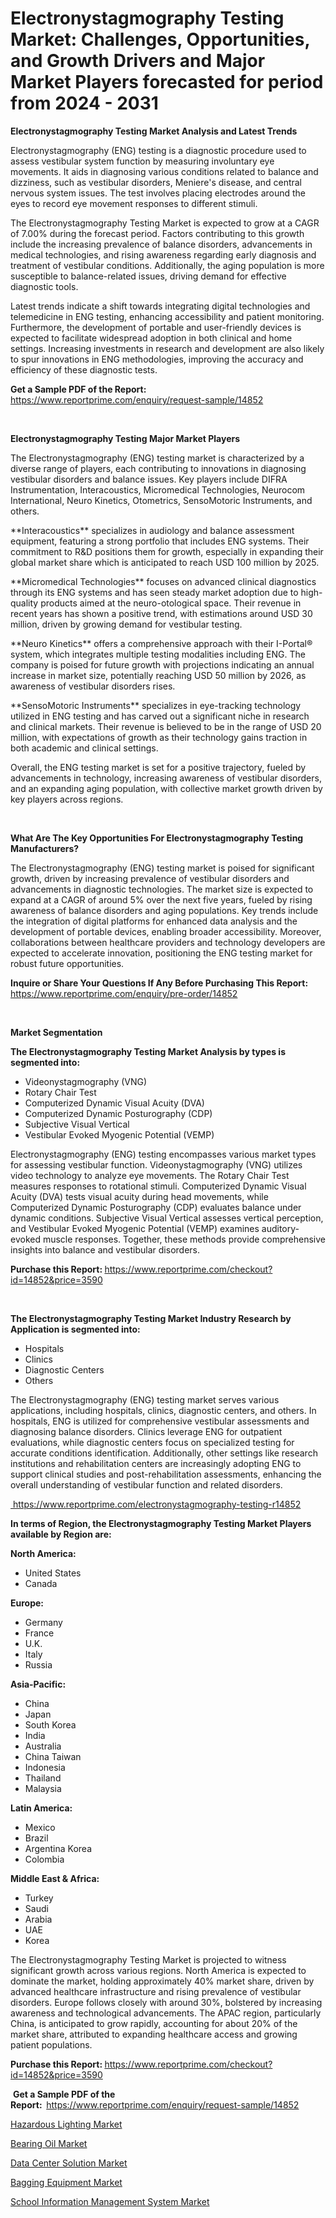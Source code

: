 <p><h1>Electronystagmography Testing Market: Challenges, Opportunities, and Growth Drivers and Major Market Players forecasted for period from 2024 - 2031</h1></p><p><strong>Electronystagmography Testing Market Analysis and Latest Trends</strong></p>
<p><p>Electronystagmography (ENG) testing is a diagnostic procedure used to assess vestibular system function by measuring involuntary eye movements. It aids in diagnosing various conditions related to balance and dizziness, such as vestibular disorders, Meniere's disease, and central nervous system issues. The test involves placing electrodes around the eyes to record eye movement responses to different stimuli.</p><p>The Electronystagmography Testing Market is expected to grow at a CAGR of 7.00% during the forecast period. Factors contributing to this growth include the increasing prevalence of balance disorders, advancements in medical technologies, and rising awareness regarding early diagnosis and treatment of vestibular conditions. Additionally, the aging population is more susceptible to balance-related issues, driving demand for effective diagnostic tools. </p><p>Latest trends indicate a shift towards integrating digital technologies and telemedicine in ENG testing, enhancing accessibility and patient monitoring. Furthermore, the development of portable and user-friendly devices is expected to facilitate widespread adoption in both clinical and home settings. Increasing investments in research and development are also likely to spur innovations in ENG methodologies, improving the accuracy and efficiency of these diagnostic tests.</p></p>
<p><strong>Get a Sample PDF of the Report:&nbsp;</strong> <a href="https://www.reportprime.com/enquiry/request-sample/14852?utm_campaign=1766&utm_medium=2&utm_source=Github&utm_content=ia&utm_term=29112024&utm_id=electronystagmography-testing">https://www.reportprime.com/enquiry/request-sample/14852</a></p>
<p>&nbsp;</p>
<p><strong>Electronystagmography Testing Major Market Players</strong></p>
<p><p>The Electronystagmography (ENG) testing market is characterized by a diverse range of players, each contributing to innovations in diagnosing vestibular disorders and balance issues. Key players include DIFRA Instrumentation, Interacoustics, Micromedical Technologies, Neurocom International, Neuro Kinetics, Otometrics, SensoMotoric Instruments, and others.</p><p>**Interacoustics** specializes in audiology and balance assessment equipment, featuring a strong portfolio that includes ENG systems. Their commitment to R&D positions them for growth, especially in expanding their global market share which is anticipated to reach USD 100 million by 2025.</p><p>**Micromedical Technologies** focuses on advanced clinical diagnostics through its ENG systems and has seen steady market adoption due to high-quality products aimed at the neuro-otological space. Their revenue in recent years has shown a positive trend, with estimations around USD 30 million, driven by growing demand for vestibular testing.</p><p>**Neuro Kinetics** offers a comprehensive approach with their I-Portal® system, which integrates multiple testing modalities including ENG. The company is poised for future growth with projections indicating an annual increase in market size, potentially reaching USD 50 million by 2026, as awareness of vestibular disorders rises.</p><p>**SensoMotoric Instruments** specializes in eye-tracking technology utilized in ENG testing and has carved out a significant niche in research and clinical markets. Their revenue is believed to be in the range of USD 20 million, with expectations of growth as their technology gains traction in both academic and clinical settings.</p><p>Overall, the ENG testing market is set for a positive trajectory, fueled by advancements in technology, increasing awareness of vestibular disorders, and an expanding aging population, with collective market growth driven by key players across regions.</p></p>
<p>&nbsp;</p>
<p><strong>What Are The Key Opportunities For Electronystagmography Testing Manufacturers?</strong></p>
<p><p>The Electronystagmography (ENG) testing market is poised for significant growth, driven by increasing prevalence of vestibular disorders and advancements in diagnostic technologies. The market size is expected to expand at a CAGR of around 5% over the next five years, fueled by rising awareness of balance disorders and aging populations. Key trends include the integration of digital platforms for enhanced data analysis and the development of portable devices, enabling broader accessibility. Moreover, collaborations between healthcare providers and technology developers are expected to accelerate innovation, positioning the ENG testing market for robust future opportunities.</p></p>
<p><strong>Inquire or Share Your Questions If Any Before Purchasing This Report:</strong> <a href="https://www.reportprime.com/enquiry/pre-order/14852?utm_campaign=1766&utm_medium=2&utm_source=Github&utm_content=ia&utm_term=29112024&utm_id=electronystagmography-testing">https://www.reportprime.com/enquiry/pre-order/14852</a></p>
<p>&nbsp;</p>
<p><strong>Market Segmentation</strong></p>
<p><strong>The Electronystagmography Testing Market Analysis by types is segmented into:</strong></p>
<p><ul><li>Videonystagmography (VNG)</li><li>Rotary Chair Test</li><li>Computerized Dynamic Visual Acuity (DVA)</li><li>Computerized Dynamic Posturography (CDP)</li><li>Subjective Visual Vertical</li><li>Vestibular Evoked Myogenic Potential (VEMP)</li></ul></p>
<p><p>Electronystagmography (ENG) testing encompasses various market types for assessing vestibular function. Videonystagmography (VNG) utilizes video technology to analyze eye movements. The Rotary Chair Test measures responses to rotational stimuli. Computerized Dynamic Visual Acuity (DVA) tests visual acuity during head movements, while Computerized Dynamic Posturography (CDP) evaluates balance under dynamic conditions. Subjective Visual Vertical assesses vertical perception, and Vestibular Evoked Myogenic Potential (VEMP) examines auditory-evoked muscle responses. Together, these methods provide comprehensive insights into balance and vestibular disorders.</p></p>
<p><strong>Purchase this Report:&nbsp;</strong><a href="https://www.reportprime.com/checkout?id=14852&price=3590&utm_campaign=1766&utm_medium=2&utm_source=Github&utm_content=ia&utm_term=29112024&utm_id=electronystagmography-testing">https://www.reportprime.com/checkout?id=14852&price=3590</a></p>
<p>&nbsp;</p>
<p><strong>The Electronystagmography Testing Market Industry Research by Application is segmented into:</strong></p>
<p><ul><li>Hospitals</li><li>Clinics</li><li>Diagnostic Centers</li><li>Others</li></ul></p>
<p><p>The Electronystagmography (ENG) testing market serves various applications, including hospitals, clinics, diagnostic centers, and others. In hospitals, ENG is utilized for comprehensive vestibular assessments and diagnosing balance disorders. Clinics leverage ENG for outpatient evaluations, while diagnostic centers focus on specialized testing for accurate conditions identification. Additionally, other settings like research institutions and rehabilitation centers are increasingly adopting ENG to support clinical studies and post-rehabilitation assessments, enhancing the overall understanding of vestibular function and related disorders.</p></p>
<p><a href="https://www.reportprime.com/electronystagmography-testing-r14852?utm_campaign=1766&utm_medium=2&utm_source=Github&utm_content=ia&utm_term=29112024&utm_id=electronystagmography-testing">&nbsp;https://www.reportprime.com/electronystagmography-testing-r14852</a></p>
<p><strong>In terms of Region, the Electronystagmography Testing Market Players available by Region are:</strong></p>
<p>
    <p> <strong> North America: </strong>
        <ul>
            <li>United States</li>
            <li>Canada</li>
        </ul>
        </p> 
    <p> <strong> Europe: </strong>
        <ul>
            <li>Germany</li>
            <li>France</li>
            <li>U.K.</li>
            <li>Italy</li>
            <li>Russia</li>
        </ul>
        </p> 
    <p> <strong> Asia-Pacific: </strong>
        <ul>
            <li>China</li>
            <li>Japan</li>
            <li>South Korea</li>
            <li>India</li>
            <li>Australia</li>
            <li>China Taiwan</li>
            <li>Indonesia</li>
            <li>Thailand</li>
            <li>Malaysia</li>
        </ul>
        </p> 
    <p> <strong> Latin America: </strong>
        <ul>
            <li>Mexico</li>
            <li>Brazil</li>
            <li>Argentina Korea</li>
            <li>Colombia</li>
        </ul>
        </p> 
    <p> <strong> Middle East & Africa: </strong>
        <ul>
            <li>Turkey</li>
            <li>Saudi</li>
            <li>Arabia</li>
            <li>UAE</li>
            <li>Korea</li>
        </ul>
    </p>
    </p>
<p><p>The Electronystagmography Testing Market is projected to witness significant growth across various regions. North America is expected to dominate the market, holding approximately 40% market share, driven by advanced healthcare infrastructure and rising prevalence of vestibular disorders. Europe follows closely with around 30%, bolstered by increasing awareness and technological advancements. The APAC region, particularly China, is anticipated to grow rapidly, accounting for about 20% of the market share, attributed to expanding healthcare access and growing patient populations.</p></p>
<p><strong>Purchase this Report: </strong><a href="https://www.reportprime.com/checkout?id=14852&price=3590&utm_campaign=1766&utm_medium=2&utm_source=Github&utm_content=ia&utm_term=29112024&utm_id=electronystagmography-testing">https://www.reportprime.com/checkout?id=14852&price=3590</a></p>
<p>&nbsp;<strong>Get a Sample PDF of the Report:&nbsp;&nbsp;</strong><a href="https://www.reportprime.com/enquiry/request-sample/14852?utm_campaign=1766&utm_medium=2&utm_source=Github&utm_content=ia&utm_term=29112024&utm_id=electronystagmography-testing">https://www.reportprime.com/enquiry/request-sample/14852</a></p>
<p><strong></strong></p>
<p><p><a href="https://issuu.com/reportprime-2/docs/hazardous-lighting-market-size-2030.pptx?utm_campaign=1766&utm_medium=2&utm_source=Github&utm_content=ia&utm_term=29112024&utm_id=electronystagmography-testing">Hazardous Lighting Market</a></p><p><a href="https://www.linkedin.com/pulse/bearing-oil-market-global-insights-sales-trends-2024-2031-72t7c?utm_campaign=1766&utm_medium=2&utm_source=Github&utm_content=ia&utm_term=29112024&utm_id=electronystagmography-testing">Bearing Oil Market</a></p><p><a href="https://www.linkedin.com/pulse/data-center-solution-market-state-revenue-forecast-growth-potential-antgf?utm_campaign=1766&utm_medium=2&utm_source=Github&utm_content=ia&utm_term=29112024&utm_id=electronystagmography-testing">Data Center Solution Market</a></p><p><a href="https://www.linkedin.com/pulse/future-trends-global-bagging-equipment-market-insights-wywhe?utm_campaign=1766&utm_medium=2&utm_source=Github&utm_content=ia&utm_term=29112024&utm_id=electronystagmography-testing">Bagging Equipment Market</a></p><p><a href="https://issuu.com/reportprime-2/docs/school-information-management-system-market-size-2?utm_campaign=1766&utm_medium=2&utm_source=Github&utm_content=ia&utm_term=29112024&utm_id=electronystagmography-testing">School Information Management System Market</a></p></p>